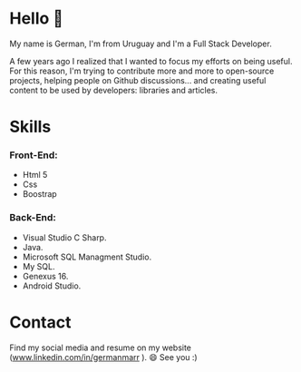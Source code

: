 

<!--
**germarr93/germarr93** is a ✨ _special_ ✨ repository because its `README.md` (this file) appears on your GitHub profile.

Here are some ideas to get you started:

- 🔭 I’m currently working on ...
- 🌱 I’m currently learning ...
- 👯 I’m looking to collaborate on ...
- 🤔 I’m looking for help with ...
- 💬 Ask me about ...
- 📫 How to reach me: ...
- 😄 Pronouns: ...
- ⚡ Fun fact: ...
-->
# Hello 👋

My name is German, I'm from Uruguay and I'm a Full Stack Developer.

A few years ago I realized that I wanted to focus my efforts on being useful. For this reason, I'm trying to contribute more and more to open-source projects, helping people on  Github discussions... and creating useful content to be used by developers: libraries and articles.

# Skills



###             **Front-End**: 
+ Html 5
+ Css
+ Boostrap 
 
 ###             **Back-End**:

+ Visual Studio C Sharp.
+ Java.
+ Microsoft SQL Managment Studio.
+ My SQL.
+ Genexus 16.
+ Android Studio.



# Contact 

Find my social media and resume on my website (www.linkedin.com/in/germanmarr
). 
😄 See you :) 
